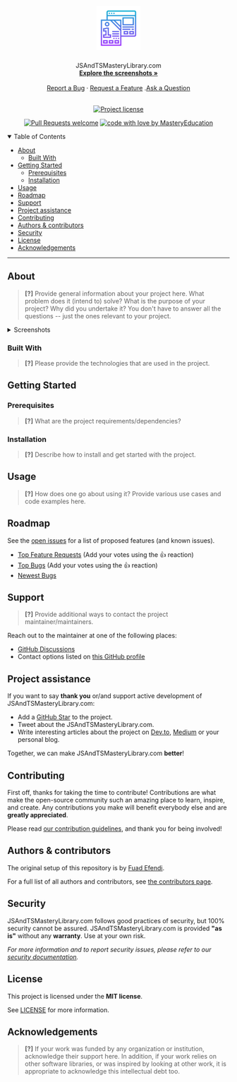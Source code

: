 <h1 align="center">
  <a href="https://github.com/MasteryEducation/JSAndTSMasteryLibrary.com">
    <!-- Please provide path to your logo here -->
    <img src="docs/images/logo.svg" alt="Logo" width="100" height="100">
  </a>
</h1>

<div align="center">
  JSAndTSMasteryLibrary.com
  <br />
  <a href="#about"><strong>Explore the screenshots »</strong></a>
  <br />
  <br />
  <a href="https://github.com/MasteryEducation/JSAndTSMasteryLibrary.com/issues/new?assignees=&labels=bug&template=01_BUG_REPORT.md&title=bug%3A+">Report a Bug</a>
  ·
  <a href="https://github.com/MasteryEducation/JSAndTSMasteryLibrary.com/issues/new?assignees=&labels=enhancement&template=02_FEATURE_REQUEST.md&title=feat%3A+">Request a Feature</a>
  .<a href="https://github.com/MasteryEducation/JSAndTSMasteryLibrary.com/discussions">Ask a Question</a>
</div>

<div align="center">
<br />

[![Project license](https://img.shields.io/github/license/MasteryEducation/JSAndTSMasteryLibrary.com.svg?style=flat-square)](LICENSE)

[![Pull Requests welcome](https://img.shields.io/badge/PRs-welcome-ff69b4.svg?style=flat-square)](https://github.com/MasteryEducation/JSAndTSMasteryLibrary.com/issues?q=is%3Aissue+is%3Aopen+label%3A%22help+wanted%22)
[![code with love by MasteryEducation](https://img.shields.io/badge/%3C%2F%3E%20with%20%E2%99%A5%20by-MasteryEducation-ff1414.svg?style=flat-square)](https://github.com/MasteryEducation)

</div>

<details open="open">
<summary>Table of Contents</summary>

- [About](#about)
  - [Built With](#built-with)
- [Getting Started](#getting-started)
  - [Prerequisites](#prerequisites)
  - [Installation](#installation)
- [Usage](#usage)
- [Roadmap](#roadmap)
- [Support](#support)
- [Project assistance](#project-assistance)
- [Contributing](#contributing)
- [Authors \& contributors](#authors--contributors)
- [Security](#security)
- [License](#license)
- [Acknowledgements](#acknowledgements)

</details>

---

## About

> **[?]**
> Provide general information about your project here.
> What problem does it (intend to) solve?
> What is the purpose of your project?
> Why did you undertake it?
> You don't have to answer all the questions -- just the ones relevant to your project.

<details>
<summary>Screenshots</summary>
<br>

> **[?]**
> Please provide your screenshots here.

|                               Home Page                               |                               Login Page                               |
| :-------------------------------------------------------------------: | :--------------------------------------------------------------------: |
| <img src="docs/images/screenshot.png" title="Home Page" width="100%"> | <img src="docs/images/screenshot.png" title="Login Page" width="100%"> |

</details>

### Built With

> **[?]**
> Please provide the technologies that are used in the project.

## Getting Started

### Prerequisites

> **[?]**
> What are the project requirements/dependencies?

### Installation

> **[?]**
> Describe how to install and get started with the project.

## Usage

> **[?]**
> How does one go about using it?
> Provide various use cases and code examples here.

## Roadmap

See the [open issues](https://github.com/MasteryEducation/JSAndTSMasteryLibrary.com/issues) for a list of proposed features (and known issues).

- [Top Feature Requests](https://github.com/MasteryEducation/JSAndTSMasteryLibrary.com/issues?q=label%3Aenhancement+is%3Aopen+sort%3Areactions-%2B1-desc) (Add your votes using the 👍 reaction)
- [Top Bugs](https://github.com/MasteryEducation/JSAndTSMasteryLibrary.com/issues?q=is%3Aissue+is%3Aopen+label%3Abug+sort%3Areactions-%2B1-desc) (Add your votes using the 👍 reaction)
- [Newest Bugs](https://github.com/MasteryEducation/JSAndTSMasteryLibrary.com/issues?q=is%3Aopen+is%3Aissue+label%3Abug)

## Support

> **[?]**
> Provide additional ways to contact the project maintainer/maintainers.

Reach out to the maintainer at one of the following places:

- [GitHub Discussions](https://github.com/MasteryEducation/JSAndTSMasteryLibrary.com/discussions)
- Contact options listed on [this GitHub profile](https://github.com/MasteryEducation)

## Project assistance

If you want to say **thank you** or/and support active development of JSAndTSMasteryLibrary.com:

- Add a [GitHub Star](https://github.com/MasteryEducation/JSAndTSMasteryLibrary.com) to the project.
- Tweet about the JSAndTSMasteryLibrary.com.
- Write interesting articles about the project on [Dev.to](https://dev.to/), [Medium](https://medium.com/) or your personal blog.

Together, we can make JSAndTSMasteryLibrary.com **better**!

## Contributing

First off, thanks for taking the time to contribute! Contributions are what make the open-source community such an amazing place to learn, inspire, and create. Any contributions you make will benefit everybody else and are **greatly appreciated**.


Please read [our contribution guidelines](docs/CONTRIBUTING.md), and thank you for being involved!

## Authors & contributors

The original setup of this repository is by [Fuad Efendi](https://github.com/MasteryEducation).

For a full list of all authors and contributors, see [the contributors page](https://github.com/MasteryEducation/JSAndTSMasteryLibrary.com/contributors).

## Security

JSAndTSMasteryLibrary.com follows good practices of security, but 100% security cannot be assured.
JSAndTSMasteryLibrary.com is provided **"as is"** without any **warranty**. Use at your own risk.

_For more information and to report security issues, please refer to our [security documentation](docs/SECURITY.md)._

## License

This project is licensed under the **MIT license**.

See [LICENSE](LICENSE) for more information.

## Acknowledgements

> **[?]**
> If your work was funded by any organization or institution, acknowledge their support here.
> In addition, if your work relies on other software libraries, or was inspired by looking at other work, it is appropriate to acknowledge this intellectual debt too.
